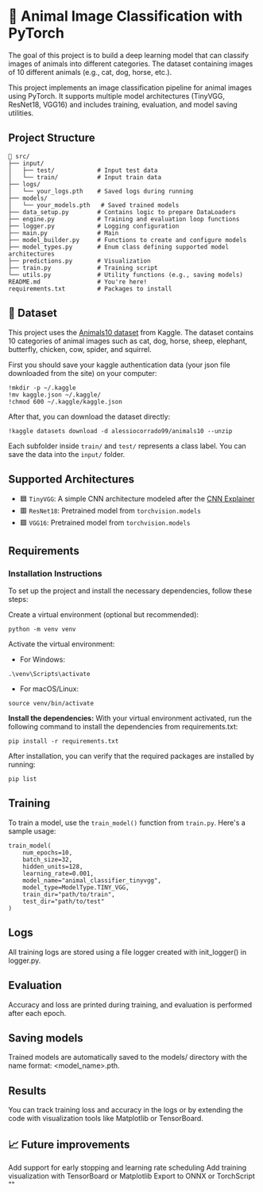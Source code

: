 # 🐾 Animal Image Classification with PyTorch

The goal of this project is to build a deep learning model that can classify images of animals into different categories.
The dataset containing images of 10 different animals (e.g., cat, dog, horse, etc.).

This project implements an image classification pipeline for animal images using PyTorch. It supports multiple model architectures (TinyVGG, ResNet18, VGG16) and includes training, evaluation, and model saving utilities.

## Project Structure

```aiignore
📁 src/
├── input/
│   ├── test/            # Input test data
│   └── train/           # Input train data
├── logs/
│   └── your_logs.pth    # Saved logs during running
├── models/
│   └── your_models.pth   # Saved trained models
├── data_setup.py        # Contains logic to prepare DataLoaders
├── engine.py            # Training and evaluation loop functions
├── logger.py            # Logging configuration
├── main.py              # Main
├── model_builder.py     # Functions to create and configure models
├── model_types.py       # Enum class defining supported model architectures
├── predictions.py       # Visualization
├── train.py             # Training script
└── utils.py             # Utility functions (e.g., saving models)
README.md                # You're here!
requirements.txt         # Packages to install
```

## 🐾 Dataset

This project uses the [Animals10 dataset](https://www.kaggle.com/datasets/alessiocorrado99/animals10) from Kaggle.
The dataset contains 10 categories of animal images such as cat, dog, horse, sheep, elephant, butterfly, chicken, cow, spider, and squirrel.

First you should save your kaggle authentication data (your json file downloaded from the site) on your computer:

```aiignore
!mkdir -p ~/.kaggle
!mv kaggle.json ~/.kaggle/
!chmod 600 ~/.kaggle/kaggle.json
```
After that, you can download the dataset directly:

```aiignore
!kaggle datasets download -d alessiocorrado99/animals10 --unzip
```
Each subfolder inside `train/` and `test/` represents a class label.
You can save the data into the `input/` folder.

## Supported Architectures

- 🟦 `TinyVGG`: A simple CNN architecture modeled after the [CNN Explainer](https://poloclub.github.io/cnn-explainer/)
- 🟥 `ResNet18`: Pretrained model from `torchvision.models`
- 🟩 `VGG16`: Pretrained model from `torchvision.models`

## Requirements

### Installation Instructions
To set up the project and install the necessary dependencies, follow these steps:

Create a virtual environment (optional but recommended):
```aiignore
python -m venv venv
```
Activate the virtual environment:
- For Windows:
```aiignore
.\venv\Scripts\activate
```
- For macOS/Linux:
```aiignore
source venv/bin/activate
```
**Install the dependencies:**
With your virtual environment activated, run the following command to install the dependencies from requirements.txt:
```aiignore
pip install -r requirements.txt
```
After installation, you can verify that the required packages are installed by running:
```aiignore
pip list
```

## Training

To train a model, use the `train_model()` function from `train.py`. Here's a sample usage:

```aiignore
train_model(
    num_epochs=10,
    batch_size=32,
    hidden_units=128,
    learning_rate=0.001,
    model_name="animal_classifier_tinyvgg",
    model_type=ModelType.TINY_VGG,
    train_dir="path/to/train",
    test_dir="path/to/test"
)
```

## Logs

All training logs are stored using a file logger created with init_logger() in logger.py.

## Evaluation

Accuracy and loss are printed during training, and evaluation is performed after each epoch.

## Saving models

Trained models are automatically saved to the models/ directory with the name format: <model_name>.pth.



## Results

You can track training loss and accuracy in the logs or by extending the code with visualization tools like Matplotlib or TensorBoard.



## 📈 Future improvements

Add support for early stopping and learning rate scheduling
Add training visualization with TensorBoard or Matplotlib
Export to ONNX or TorchScript ""
